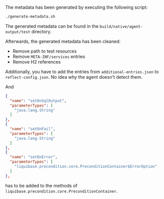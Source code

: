The metadata has been generated by executing the following script:

```bash
./generate-metadata.sh
```

The generated metadata can be found in the `build/native/agent-output/test` directory.

Afterwards, the generated metadata has been cleaned:
- Remove path to test resources
- Remove `META-INF/services` entries
- Remove H2 references

Additionally, you have to add the entries from `additional-entries.json` to `reflect-config.json`.
No idea why the agent doesn't detect them.

And

```json
{
  "name": "setOnSqlOutput",
  "parameterTypes": [
    "java.lang.String"
  ]
},
{
  "name": "setOnFail",
  "parameterTypes": [
    "java.lang.String"
  ]
},
{
  "name": "setOnError",
  "parameterTypes": [
    "liquibase.precondition.core.PreconditionContainer$ErrorOption"
  ]
},
```

has to be added to the methods of `liquibase.precondition.core.PreconditionContainer`.
